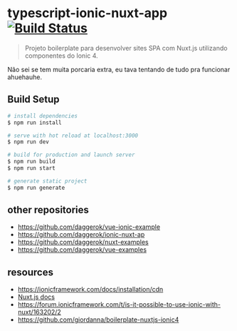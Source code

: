 # typescript-ionic-nuxt-app [![Build Status](https://travis-ci.org/daggerok/typescript-ionic-nuxt-app.svg?branch=master)](https://travis-ci.org/daggerok/typescript-ionic-nuxt-app)

> Projeto boilerplate para desenvolver sites SPA com Nuxt.js utilizando componentes do Ionic 4.

Não sei se tem muita porcaria extra, eu tava tentando de tudo pra funcionar ahuehauhe.

## Build Setup

```bash
# install dependencies
$ npm run install

# serve with hot reload at localhost:3000
$ npm run dev

# build for production and launch server
$ npm run build
$ npm run start

# generate static project
$ npm run generate
```

## other repositories

* https://github.com/daggerok/vue-ionic-example
* https://github.com/daggerok/ionic-nuxt-ap
* https://github.com/daggerok/nuxt-examples
* https://github.com/daggerok/vue-examples

## resources

* https://ionicframework.com/docs/installation/cdn
* [Nuxt.js docs](https://nuxtjs.org)
* https://forum.ionicframework.com/t/is-it-possible-to-use-ionic-with-nuxt/163202/2
* https://github.com/giordanna/boilerplate-nuxtjs-ionic4
